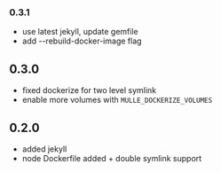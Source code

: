 ### 0.3.1

* use latest jekyll, update gemfile
* add --rebuild-docker-image flag

## 0.3.0

* fixed dockerize for two level symlink
* enable more volumes with `MULLE_DOCKERIZE_VOLUMES`


## 0.2.0

* added jekyll
* node Dockerfile added + double symlink support
